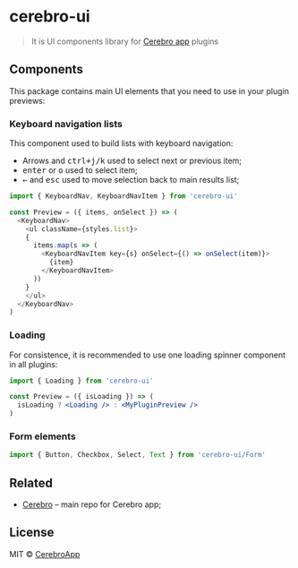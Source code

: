 # cerebro-ui

> It is UI components library for [Cerebro app](http://www.cerebroapp.com) plugins

## Components

This package contains main UI elements that you need to use in your plugin previews:

### Keyboard navigation lists
This component used to build lists with keyboard navigation:
* Arrows and <kbd>ctrl+j/k</kbd> used to select next or previous item;
* <kbd>enter</kbd> or <kbd>o</kbd> used to select item;
* <kbd>←</kbd> and <kbd>esc</kbd> used to move selection back to main results list;

```js
import { KeyboardNav, KeyboardNavItem } from 'cerebro-ui'

const Preview = ({ items, onSelect }) => (
  <KeyboardNav>
    <ul className={styles.list}>
    {
      items.map(s => (
        <KeyboardNavItem key={s} onSelect={() => onSelect(item)}>
          {item}
        </KeyboardNavItem>
      ))
    }
    </ul>
  </KeyboardNav>
)

```

### Loading
For consistence, it is recommended to use one loading spinner component in all plugins:

```jsx
import { Loading } from 'cerebro-ui'

const Preview = ({ isLoading }) => (
  isLoading ? <Loading /> : <MyPluginPreview />
)

```

### Form elements

```jsx
import { Button, Checkbox, Select, Text } from 'cerebro-ui/Form'
```


## Related

* [Cerebro](https://github.com/cerebroapp/cerebro) – main repo for Cerebro app;

## License

MIT © [CerebroApp](https://github.com/cerebroapp/cerebro-ui/blob/master/LICENSE)